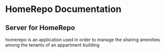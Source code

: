 HomeRepo Documentation
======================

Server for HomeRepo
-------------------

homerepo is an application used in order to manage the sharing amenities among the tenants of an appartment building
